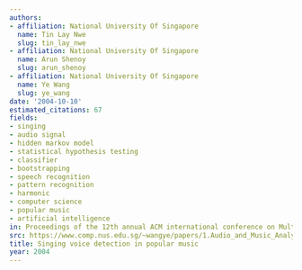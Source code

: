 ```yaml
---
authors:
- affiliation: National University Of Singapore
  name: Tin Lay Nwe
  slug: tin_lay_nwe
- affiliation: National University Of Singapore
  name: Arun Shenoy
  slug: arun_shenoy
- affiliation: National University Of Singapore
  name: Ye Wang
  slug: ye_wang
date: '2004-10-10'
estimated_citations: 67
fields:
- singing
- audio signal
- hidden markov model
- statistical hypothesis testing
- classifier
- bootstrapping
- speech recognition
- pattern recognition
- harmonic
- computer science
- popular music
- artificial intelligence
in: Proceedings of the 12th annual ACM international conference on Multimedia
src: https://www.comp.nus.edu.sg/~wangye/papers/1.Audio_and_Music_Analysis_and_Retrieval/2004_Singing_Voice_Detection_in_Popular_Music.pdf
title: Singing voice detection in popular music
year: 2004
---
```

